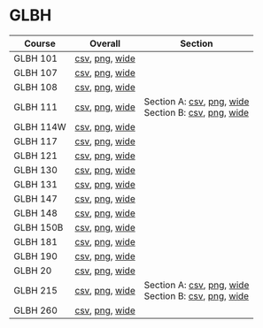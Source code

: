 # GLBH

| Course | Overall | Section |
| ------ | ------- | ------- |
| GLBH 101 | [csv](https://github.com/UCSD-Historical-Enrollment-Data/2025Spring/blob/main/overall/GLBH%20101.csv), [png](https://raw.githubusercontent.com/UCSD-Historical-Enrollment-Data/2025Spring/main/plot_overall/GLBH%20101.png), [wide](https://raw.githubusercontent.com/UCSD-Historical-Enrollment-Data/2025Spring/main/plot_overall_wide/GLBH%20101.png) |  |
| GLBH 107 | [csv](https://github.com/UCSD-Historical-Enrollment-Data/2025Spring/blob/main/overall/GLBH%20107.csv), [png](https://raw.githubusercontent.com/UCSD-Historical-Enrollment-Data/2025Spring/main/plot_overall/GLBH%20107.png), [wide](https://raw.githubusercontent.com/UCSD-Historical-Enrollment-Data/2025Spring/main/plot_overall_wide/GLBH%20107.png) |  |
| GLBH 108 | [csv](https://github.com/UCSD-Historical-Enrollment-Data/2025Spring/blob/main/overall/GLBH%20108.csv), [png](https://raw.githubusercontent.com/UCSD-Historical-Enrollment-Data/2025Spring/main/plot_overall/GLBH%20108.png), [wide](https://raw.githubusercontent.com/UCSD-Historical-Enrollment-Data/2025Spring/main/plot_overall_wide/GLBH%20108.png) |  |
| GLBH 111 | [csv](https://github.com/UCSD-Historical-Enrollment-Data/2025Spring/blob/main/overall/GLBH%20111.csv), [png](https://raw.githubusercontent.com/UCSD-Historical-Enrollment-Data/2025Spring/main/plot_overall/GLBH%20111.png), [wide](https://raw.githubusercontent.com/UCSD-Historical-Enrollment-Data/2025Spring/main/plot_overall_wide/GLBH%20111.png) | Section A: [csv](https://github.com/UCSD-Historical-Enrollment-Data/2025Spring/blob/main/section/GLBH%20111_A.csv), [png](https://raw.githubusercontent.com/UCSD-Historical-Enrollment-Data/2025Spring/main/plot_section/GLBH%20111_A.png), [wide](https://raw.githubusercontent.com/UCSD-Historical-Enrollment-Data/2025Spring/main/plot_section_wide/GLBH%20111_A.png)<br>Section B: [csv](https://github.com/UCSD-Historical-Enrollment-Data/2025Spring/blob/main/section/GLBH%20111_B.csv), [png](https://raw.githubusercontent.com/UCSD-Historical-Enrollment-Data/2025Spring/main/plot_section/GLBH%20111_B.png), [wide](https://raw.githubusercontent.com/UCSD-Historical-Enrollment-Data/2025Spring/main/plot_section_wide/GLBH%20111_B.png) |
| GLBH 114W | [csv](https://github.com/UCSD-Historical-Enrollment-Data/2025Spring/blob/main/overall/GLBH%20114W.csv), [png](https://raw.githubusercontent.com/UCSD-Historical-Enrollment-Data/2025Spring/main/plot_overall/GLBH%20114W.png), [wide](https://raw.githubusercontent.com/UCSD-Historical-Enrollment-Data/2025Spring/main/plot_overall_wide/GLBH%20114W.png) |  |
| GLBH 117 | [csv](https://github.com/UCSD-Historical-Enrollment-Data/2025Spring/blob/main/overall/GLBH%20117.csv), [png](https://raw.githubusercontent.com/UCSD-Historical-Enrollment-Data/2025Spring/main/plot_overall/GLBH%20117.png), [wide](https://raw.githubusercontent.com/UCSD-Historical-Enrollment-Data/2025Spring/main/plot_overall_wide/GLBH%20117.png) |  |
| GLBH 121 | [csv](https://github.com/UCSD-Historical-Enrollment-Data/2025Spring/blob/main/overall/GLBH%20121.csv), [png](https://raw.githubusercontent.com/UCSD-Historical-Enrollment-Data/2025Spring/main/plot_overall/GLBH%20121.png), [wide](https://raw.githubusercontent.com/UCSD-Historical-Enrollment-Data/2025Spring/main/plot_overall_wide/GLBH%20121.png) |  |
| GLBH 130 | [csv](https://github.com/UCSD-Historical-Enrollment-Data/2025Spring/blob/main/overall/GLBH%20130.csv), [png](https://raw.githubusercontent.com/UCSD-Historical-Enrollment-Data/2025Spring/main/plot_overall/GLBH%20130.png), [wide](https://raw.githubusercontent.com/UCSD-Historical-Enrollment-Data/2025Spring/main/plot_overall_wide/GLBH%20130.png) |  |
| GLBH 131 | [csv](https://github.com/UCSD-Historical-Enrollment-Data/2025Spring/blob/main/overall/GLBH%20131.csv), [png](https://raw.githubusercontent.com/UCSD-Historical-Enrollment-Data/2025Spring/main/plot_overall/GLBH%20131.png), [wide](https://raw.githubusercontent.com/UCSD-Historical-Enrollment-Data/2025Spring/main/plot_overall_wide/GLBH%20131.png) |  |
| GLBH 147 | [csv](https://github.com/UCSD-Historical-Enrollment-Data/2025Spring/blob/main/overall/GLBH%20147.csv), [png](https://raw.githubusercontent.com/UCSD-Historical-Enrollment-Data/2025Spring/main/plot_overall/GLBH%20147.png), [wide](https://raw.githubusercontent.com/UCSD-Historical-Enrollment-Data/2025Spring/main/plot_overall_wide/GLBH%20147.png) |  |
| GLBH 148 | [csv](https://github.com/UCSD-Historical-Enrollment-Data/2025Spring/blob/main/overall/GLBH%20148.csv), [png](https://raw.githubusercontent.com/UCSD-Historical-Enrollment-Data/2025Spring/main/plot_overall/GLBH%20148.png), [wide](https://raw.githubusercontent.com/UCSD-Historical-Enrollment-Data/2025Spring/main/plot_overall_wide/GLBH%20148.png) |  |
| GLBH 150B | [csv](https://github.com/UCSD-Historical-Enrollment-Data/2025Spring/blob/main/overall/GLBH%20150B.csv), [png](https://raw.githubusercontent.com/UCSD-Historical-Enrollment-Data/2025Spring/main/plot_overall/GLBH%20150B.png), [wide](https://raw.githubusercontent.com/UCSD-Historical-Enrollment-Data/2025Spring/main/plot_overall_wide/GLBH%20150B.png) |  |
| GLBH 181 | [csv](https://github.com/UCSD-Historical-Enrollment-Data/2025Spring/blob/main/overall/GLBH%20181.csv), [png](https://raw.githubusercontent.com/UCSD-Historical-Enrollment-Data/2025Spring/main/plot_overall/GLBH%20181.png), [wide](https://raw.githubusercontent.com/UCSD-Historical-Enrollment-Data/2025Spring/main/plot_overall_wide/GLBH%20181.png) |  |
| GLBH 190 | [csv](https://github.com/UCSD-Historical-Enrollment-Data/2025Spring/blob/main/overall/GLBH%20190.csv), [png](https://raw.githubusercontent.com/UCSD-Historical-Enrollment-Data/2025Spring/main/plot_overall/GLBH%20190.png), [wide](https://raw.githubusercontent.com/UCSD-Historical-Enrollment-Data/2025Spring/main/plot_overall_wide/GLBH%20190.png) |  |
| GLBH 20 | [csv](https://github.com/UCSD-Historical-Enrollment-Data/2025Spring/blob/main/overall/GLBH%2020.csv), [png](https://raw.githubusercontent.com/UCSD-Historical-Enrollment-Data/2025Spring/main/plot_overall/GLBH%2020.png), [wide](https://raw.githubusercontent.com/UCSD-Historical-Enrollment-Data/2025Spring/main/plot_overall_wide/GLBH%2020.png) |  |
| GLBH 215 | [csv](https://github.com/UCSD-Historical-Enrollment-Data/2025Spring/blob/main/overall/GLBH%20215.csv), [png](https://raw.githubusercontent.com/UCSD-Historical-Enrollment-Data/2025Spring/main/plot_overall/GLBH%20215.png), [wide](https://raw.githubusercontent.com/UCSD-Historical-Enrollment-Data/2025Spring/main/plot_overall_wide/GLBH%20215.png) | Section A: [csv](https://github.com/UCSD-Historical-Enrollment-Data/2025Spring/blob/main/section/GLBH%20215_A.csv), [png](https://raw.githubusercontent.com/UCSD-Historical-Enrollment-Data/2025Spring/main/plot_section/GLBH%20215_A.png), [wide](https://raw.githubusercontent.com/UCSD-Historical-Enrollment-Data/2025Spring/main/plot_section_wide/GLBH%20215_A.png)<br>Section B: [csv](https://github.com/UCSD-Historical-Enrollment-Data/2025Spring/blob/main/section/GLBH%20215_B.csv), [png](https://raw.githubusercontent.com/UCSD-Historical-Enrollment-Data/2025Spring/main/plot_section/GLBH%20215_B.png), [wide](https://raw.githubusercontent.com/UCSD-Historical-Enrollment-Data/2025Spring/main/plot_section_wide/GLBH%20215_B.png) |
| GLBH 260 | [csv](https://github.com/UCSD-Historical-Enrollment-Data/2025Spring/blob/main/overall/GLBH%20260.csv), [png](https://raw.githubusercontent.com/UCSD-Historical-Enrollment-Data/2025Spring/main/plot_overall/GLBH%20260.png), [wide](https://raw.githubusercontent.com/UCSD-Historical-Enrollment-Data/2025Spring/main/plot_overall_wide/GLBH%20260.png) |  |
